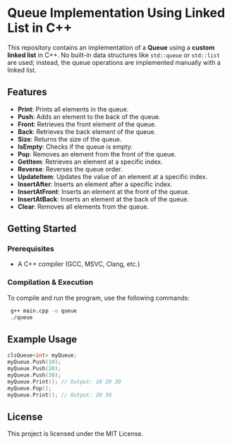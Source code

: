 # Queue Implementation Using Linked List in C++

This repository contains an implementation of a **Queue** using a **custom linked list** in C++. No built-in data structures like `std::queue` or `std::list` are used; instead, the queue operations are implemented manually with a linked list.

## Features
- **Print**: Prints all elements in the queue.
- **Push**: Adds an element to the back of the queue.
- **Front**: Retrieves the front element of the queue.
- **Back**: Retrieves the back element of the queue.
- **Size**: Returns the size of the queue.
- **IsEmpty**: Checks if the queue is empty.
- **Pop**: Removes an element from the front of the queue.
- **GetItem**: Retrieves an element at a specific index.
- **Reverse**: Reverses the queue order.
- **UpdateItem**: Updates the value of an element at a specific index.
- **InsertAfter**: Inserts an element after a specific index.
- **InsertAtFront**: Inserts an element at the front of the queue.
- **InsertAtBack**: Inserts an element at the back of the queue.
- **Clear**: Removes all elements from the queue.

## Getting Started
### Prerequisites
- A C++ compiler (GCC, MSVC, Clang, etc.)

### Compilation & Execution
To compile and run the program, use the following commands:
```sh
 g++ main.cpp -o queue
 ./queue
```

## Example Usage
```cpp
clsQueue<int> myQueue;
myQueue.Push(10);
myQueue.Push(20);
myQueue.Push(30);
myQueue.Print(); // Output: 10 20 30
myQueue.Pop();
myQueue.Print(); // Output: 20 30
```

## License
This project is licensed under the MIT License.

